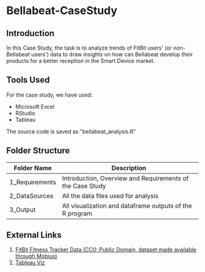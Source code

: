 # Bellabeat-CaseStudy
## Introduction
In this Case Study, the task is to analyze trends of FitBit users' (or non-Bellabeat users') data to draw insights on how can Bellabeat develop their products for a better reception in the Smart Device market.

## Tools Used
For the case study, we have used:
- Microsoft Excel
- RStudio
- Tableau

The source code is saved as "bellabeat_analysis.R"

## Folder Structure
|Folder Name  | Description |
| ------------- | ------------- |
| 1_Requirements  |Introduction, Overview and Requirements of the Case Study  |
| 2_DataSources  | All the data files used for analysis   |
| 3_Output| All visualization and dataframe outputs of the R program|

## External Links
1. [FitBit Fitness Tracker Data (CC0: Public Domain, dataset made available through Mobius)](https://www.kaggle.com/arashnic/fitbit)
2. [Tableau Viz](https://public.tableau.com/app/profile/harsh.malik/viz/CaseStudyHowcanawellnesstechnologycompanyplayitsmartbyGoogleCareerCertificates/Dashboard1)

